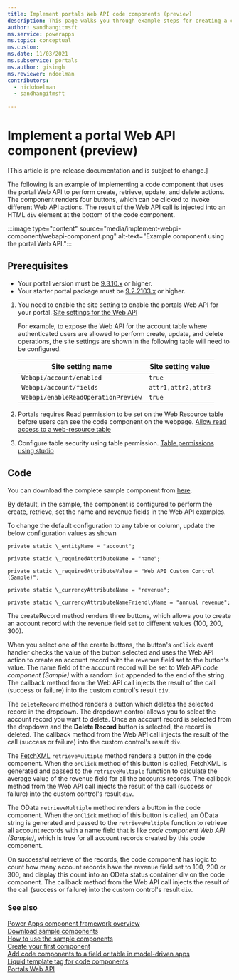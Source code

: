 ```yaml
---
title: Implement portals Web API code components (preview)
description: This page walks you through example steps for creating a code component that uses the portal Web API.
author: sandhangitmsft
ms.service: powerapps
ms.topic: conceptual
ms.custom: 
ms.date: 11/03/2021
ms.subservice: portals
ms.author: gisingh
ms.reviewer: ndoelman
contributors:
  - nickdoelman
  - sandhangitmsft
 
---
```


# Implement a portal Web API component (preview)

[This article is pre-release documentation and is subject to change.]

The following is an example of implementing a code component that uses the portal Web API to perform create, retrieve, update, and delete actions. The component renders four buttons, which can be clicked to invoke different Web API actions. The result of the Web API call is injected into an HTML `div` element at the bottom of the code component. 

:::image type="content" source="media/implement-webpi-component/webapi-component.png" alt-text="Example component using the portal Web API.":::

## Prerequisites

- Your portal version must be [9.3.10.x](versions/portalupdate9310x.md) or higher.
- Your starter portal package must be [9.2.2103.x](versions/package-version-9.2.2103.md) or higher.

1. You need to enable the site setting to enable the portals Web API for your portal. [Site settings for the Web API](web-api-overview.md#site-settings-for-the-web-api)

    For example, to expose the Web API for the account table where authenticated users are allowed to perform create, update, and delete operations, the site settings are shown in the following table will need to be configured.

    | Site setting name                 | Site setting value |
    |-|-|
    | `Webapi/account/enabled`            | `true`              |
    | `Webapi/account/fields`             | `attr1,attr2,attr3`  |
    | `Webapi/enableReadOperationPreview` | `true`               |

2. Portals requires Read permission to be set on the Web Resource table before users can see the code component on the webpage. [Allow read access to a web-resource table](component-framework.md#allow-read-access-to-a-web-resource-table)

3. Configure table security using table permission. [Table permissions using studio](configure/entity-permissions-studio.md)

## Code

You can download the complete sample component from [here](https://github.com/microsoft/PowerApps-Samples/tree/master/portals/PortalWebAPIControl).

By default, in the sample, the component is configured to perform the create, retrieve, set the name and revenue fields in the Web API examples.

To change the default configuration to any table or column, update the below configuration values as shown

`private static \_entityName = "account";`

`private static \_requiredAttributeName = "name";`

`private static \_requiredAttributeValue = "Web API Custom Control (Sample)";`

`private static \_currencyAttributeName = "revenue";`

`private static \_currencyAttributeNameFriendlyName = "annual revenue";`

The createRecord method renders three buttons, which allows you to create an account record with the revenue field set to different values (100, 200, 300).

When you select one of the create buttons, the button's `onClick` event handler checks the value of the button selected and uses the Web API action to create an account record with the revenue field set to the button's value. The name field of the account record will be set to *Web API code component (Sample)* with a random `int` appended to the end of the string. The callback method from the Web API call injects the result of the call (success or failure) into the custom control's result `div`.

The `deleteRecord` method renders a button which deletes the selected record in the dropdown. The dropdown control allows you to select the account record you want to delete. Once an account record is selected from the dropdown and the **Delete Record** button is selected, the record is deleted. The callback method from the Web API call injects the result of the call (success or failure) into the custom control's result `div`.

The [FetchXML](/powerapps/developer/data-platform/use-fetchxml-construct-query.md) `retrieveMultiple` method renders a button in the code component. When the `onClick` method of this button is called, FetchXML is generated and passed to the `retrieveMultiple` function to calculate the average value of the revenue field for all the accounts records. The callback method from the Web API call injects the result of the call (success or failure) into the custom control's result `div`.

The OData `retrieveMultiple` method renders a button in the code component. When the `onClick` method of this button is called, an OData string is generated and passed to the `retrieveMultiple` function to retrieve all account records with a name field that is like *code component Web API (Sample)*, which is true for all account records created by this code component.

On successful retrieve of the records, the code component has logic to count how many account records have the revenue field set to 100, 200 or 300, and display this count into an OData status container div on the code component. The callback method from the Web API call injects the result of the call (success or failure) into the custom control's result `div`.

### See also

[Power Apps component framework overview](../../developer/component-framework/overview.md) <br>
[Download sample components](https://github.com/microsoft/PowerApps-Samples/tree/master/component-framework) <br>
[How to use the sample components](../../developer/component-framework/use-sample-components.md) <br>
[Create your first component](../../developer/component-framework/implementing-controls-using-typescript.md) <br>
[Add code components to a field or table in model-driven apps](../../developer/component-framework/add-custom-controls-to-a-field-or-entity.md)<br>
[Liquid template tag for code components](component-framework-liquid.md) <br>
[Portals Web API](web-api-overview.md)
